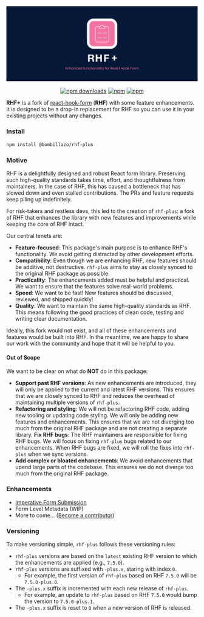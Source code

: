 <div align="center">
  <img src="./docs/logo.png" alt="RHF Plus Logo" />
</div>

<div align="center">

[![npm downloads](https://img.shields.io/npm/dm/@bombillazo/rhf-plus.svg?style=for-the-badge)](https://www.npmjs.com/package/@bombillazo/rhf-plus)
[![npm](https://img.shields.io/npm/dt/@bombillazo/rhf-plus.svg?style=for-the-badge)](https://www.npmjs.com/package/@bombillazo/rhf-plus)
[![npm](https://img.shields.io/npm/l/@bombillazo/rhf-plus?style=for-the-badge)](https://github.com/bombillazo/rhf-plus/blob/master/LICENSE)

</div>

**RHF+** is a fork of [react-hook-form](https://react-hook-form.com/) (**RHF**) with some feature enhancements. It is designed to be a drop-in replacement for RHF so you can use it in your existing projects without any changes.

### Install

```sh
npm install @bombillazo/rhf-plus
```

### Motive

RHF is a delightfully designed and robust React form library. Preserving such high-quality standards takes time, effort, and thoughtfulness from maintainers. In the case of RHF, this has caused a bottleneck that has slowed down and even stalled contributions. The PRs and feature requests keep piling up indefinitely.

For risk-takers and restless devs, this led to the creation of `rhf-plus`: a fork of RHF that enhances the library with new features and improvements while keeping the core of RHF intact.

Our central tenets are:

- **Feature-focused**: This package's main purpose is to enhance RHF's functionality. We avoid getting distracted by other development efforts.
- **Compatibility**: Even though we are enhancing RHF, new features should be additive, not destructive. `rhf-plus` aims to stay as closely synced to the original RHF package as possible.
- **Practicality**: The enhancements added must be helpful and practical. We want to ensure that the features solve real-world problems.
- **Speed**: We want to be fast! New features should be discussed, reviewed, and shipped quickly!
- **Quality**: We want to maintain the same high-quality standards as RHF. This means following the good practices of clean code, testing and writing clear documentation.

Ideally, this fork would not exist, and all of these enhancements and features would be built into RHF. In the meantime, we are happy to share our work with the community and hope that it will be helpful to you.

#### Out of Scope

We want to be clear on what do **NOT** do in this package:

- **Support past RHF versions**: As new enhancements are introduced, they will only be applied to the current and latest RHF versions. This ensures that we are closely synced to RHF and reduces the overhead of maintaining multiple versions of `rhf-plus`.
- **Refactoring and styling**: We will not be refactoring RHF code, adding new tooling or updating code styling. We will only be adding new features and enhancements. This ensures that we are not diverging too much from the original RHF package and are not creating a separate library.
**Fix RHF bugs**: The RHF maintainers are responsible for fixing RHF bugs. We will focus on fixing `rhf-plus` bugs related to our enhancements. When RHF bugs are fixed, we will roll the fixes into `rhf-plus` when we sync versions.
- **Add complex or bloated enhancements**: We avoid enhancements that upend large parts of the codebase. This ensures we do not diverge too much from the original RHF package.

### Enhancements

- [Imperative Form Submission](./docs/imperative_submit.md)
- Form Level Metadata (WIP)
- More to come... ([Become a contributor](CONTRIBUTING.md))

### Versioning

To make versioning simple, `rhf-plus` follows these versioning rules:

- `rhf-plus` versions are based on the `latest` existing RHF version to which the enhancements are applied (e.g., `7.5.0`).
- `rhf-plus` versions are suffixed with `-plus.x`, staring with index `0`.
  - For example, the first version of `rhf-plus` based on RHF `7.5.0` will be `7.5.0-plus.0`.
- The `-plus.x` suffix is incremented with each new release of `rhf-plus`.
  - For example, an update to `rhf-plus` based on RHF `7.5.0` would bump the version to `7.5.0-plus.1`.
- The `-plus.x` suffix is reset to `0` when a new version of RHF is released.
